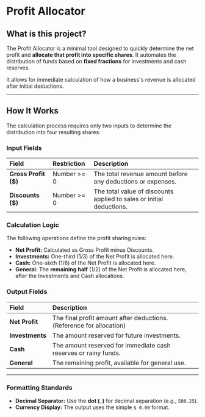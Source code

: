 # Profit Allocator

## What is this project?

The Profit Allocator is a minimal tool designed to quickly determine the net profit and **allocate that profit into specific shares**. It automates the distribution of funds based on **fixed fractions** for investments and cash reserves.

It allows for immediate calculation of how a business's revenue is allocated after initial deductions.

---

## How It Works

The calculation process requires only two inputs to determine the distribution into four resulting shares:

### Input Fields

| Field | Restriction | Description |
| :--- | :--- | :--- |
| **Gross Profit ($)** | Number >= 0 | The total revenue amount before any deductions or expenses. |
| **Discounts ($)** | Number >= 0 | The total value of discounts applied to sales or initial deductions. |

### Calculation Logic

The following operations define the profit sharing rules:

* **Net Profit:** Calculated as Gross Profit minus Discounts.
* **Investments:** One-third (1/3) of the Net Profit is allocated here.
* **Cash:** One-sixth (1/6) of the Net Profit is allocated here.
* **General:** The **remaining half** (1/2) of the Net Profit is allocated here, after the Investments and Cash allocations.

### Output Fields

| Field | Description |
| :--- | :--- |
| **Net Profit** | The final profit amount after deductions. (Reference for allocation) |
| **Investments** | The amount reserved for future investments. |
| **Cash** | The amount reserved for immediate cash reserves or rainy funds. |
| **General** | The remaining profit, available for general use. |

---

### Formatting Standards

* **Decimal Separator:** Use the **dot (`.`)** for decimal separation (e.g., `500.25`).
* **Currency Display:** The output uses the simple `$ 0.00` format.

